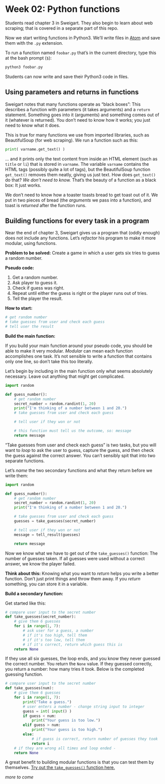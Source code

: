 # Week 02: Python functions

Students read chapter 3 in Sweigart. They also begin to learn about web scraping; that is covered in a separate part of this repo.

Now we start writing functions in Python3. We’ll write files in [Atom](https://atom.io/) and save them with the `.py` extension.

To run a function named `foobar.py` that’s in the current directory, type this at the bash prompt (`$`):

```bash
python3 foobar.py
```

Students can now write and save their Python3 code in files.

## Using parameters and returns in functions

Sweigart notes that many functions operate as “black boxes”: This describes a function with parameters (it takes arguments) and a `return` statement. Something goes into it (arguments) and something comes out of it (whatever is returned). You don’t need to know how it works; you just need to know what it does.

This is true for many functions we use from imported libraries, such as BeautifulSoup (for web scraping). We run a function such as this:

```python
print( varname.get_text() )
```

... and it prints only the text content from inside an HTML element (such as `title` or `li`) that is stored in `varname`. The variable `varname` contains the HTML tags (possibly quite a lot of tags), but the BeautifulSoup function `get_text()` removes them neatly, giving us just text. How does `get_text()` do that? *We don’t need to know.* That’s the beauty of a function as a black box: It just works.

We don’t need to know how a toaster toasts bread to get toast out of it. We put in two pieces of bread (the *arguments* we pass into a function), and toast is *returned* after the function runs.

## Building functions for every task in a program

Near the end of chapter 3, Sweigart gives us a program that (oddly enough) does not include any functions. Let’s *refactor* his program to make it more modular, using functions.

**Problem to be solved:** Create a game in which a user gets six tries to guess a random number.

**Pseudo code:**

1. Get a random number.
2. Ask player to guess it.
3. Check if guess was right.
4. Repeat until either the guess is right or the player runs out of tries.
5. Tell the player the result.

**How to start:**

```python
# get random number
# take guesses from user and check each guess
# tell user the result
```

**Build the main function:**

If you build your main function around your pseudo code, you should be able to make it very modular. *Modular* can mean each function accomplishes one task. It’s not sensible to write a function that contains only one line, so don’t take this too literally.

Let’s begin by including in the main function only what seems absolutely necessary. Leave out anything that might get complicated.

```python
import random

def guess_number():
    # get random number
    secret_number = random.randint(1, 20)
    print("I'm thinking of a number between 1 and 20.")
    # take guesses from user and check each guess

    # tell user if they won or not

    # this function must tell us the outcome, so: message
    return message
```

“Take guesses from user and check each guess” is two tasks, but you will want to *loop* to ask the user to guess, capture the guess, and then check the guess against the correct answer. You can’t sensibly spit that into two separate functions.

Let’s *name* the two secondary functions and what they return before we write them:

```python
import random

def guess_number():
    # get random number
    secret_number = random.randint(1, 20)
    print("I'm thinking of a number between 1 and 20.")

    # take guesses from user and check each guess
    guesses = take_guesses(secret_number)

    # tell user if they won or not
    message = tell_result(guesses)

    return message
```

Now we know what we have to get out of the `take_guesses()` function: The number of guesses taken. If all guesses were used without a correct answer, we know the player failed.

**Think about this:** Knowing what you want to *return* helps you write a better function. Don’t just print things and throw them away. If you *return* something, you can store it in a variable.

**Build a secondary function:**

Get started like this:

```python
# compare user input to the secret number
def take_guesses(secret_number):
    # give them 6 guesses
    for i in range(1, 7):
        # ask user for a guess, a number
        # if it's too high, tell them
        # if it's too low, tell them
        # if it's correct, return which guess this is
    return None
```

If they use all six guesses, the loop ends, and you know they never guessed the correct number. You return the `None` value. If they guessed correctly, you return a number: how many tries it took.  Below is the completed guessing function.

```python
# compare user input to the secret number
def take_guesses(num):
    # give them 6 guesses
    for i in range(1, 7):
        print("Take a guess.")
        # user enters a number - change string input to integer
        guess = int( input() )
        if guess < num:
            print("Your guess is too low.")
        elif guess > num:
            print("Your guess is too high.")
        else:
            # if guess is correct, return number of guesses they took
            return i
    # if they are wrong all times and loop ended -
    return None
```

A great benefit to building modular functions is that you can test them by themselves. [Try out the `take_guesses()` function here.](https://repl.it/@macloo/random-guessing)

*more to come*
